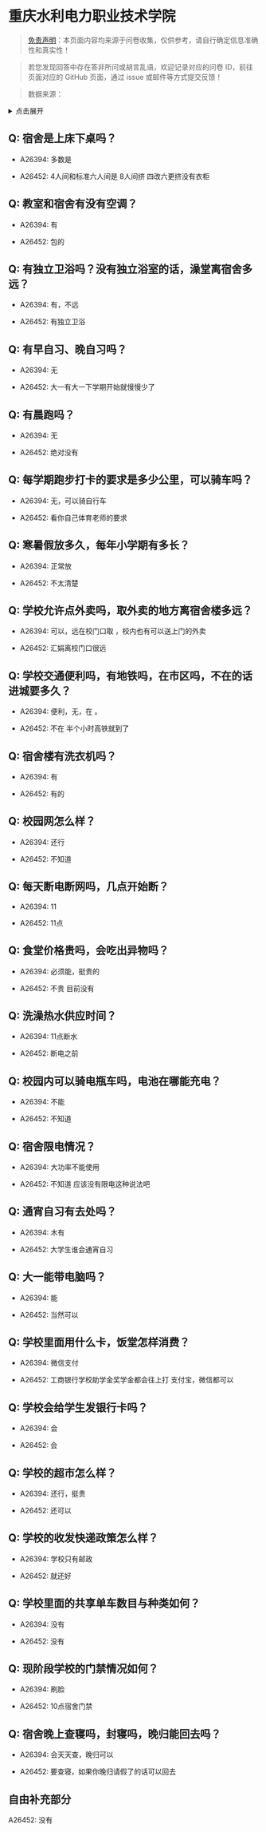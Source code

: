 # 重庆水利电力职业技术学院

> [免责声明](https://colleges.chat/#_3)：本页面内容均来源于问卷收集，仅供参考，请自行确定信息准确性和真实性！

> 若您发现回答中存在答非所问或胡言乱语，欢迎记录对应的问卷 ID，前往页面对应的 GitHub 页面，通过 issue 或邮件等方式提交反馈！

> 数据来源：

<details><summary>点击展开</summary>
<ul>
<li>A26394: 匿名 (2024 年 08 月)</li>
<li>A26452: 匿名 (2024 年 08 月)</li>
</ul>
</details>

## Q: 宿舍是上床下桌吗？

- A26394: 多数是

- A26452: 4人间和标准六人间是  8人间挤 四改六更挤没有衣柜

## Q: 教室和宿舍有没有空调？

- A26394: 有

- A26452: 包的

## Q: 有独立卫浴吗？没有独立浴室的话，澡堂离宿舍多远？

- A26394: 有，不远

- A26452: 有独立卫浴

## Q: 有早自习、晚自习吗？

- A26394: 无

- A26452: 大一有大一下学期开始就慢慢少了

## Q: 有晨跑吗？

- A26394: 无

- A26452: 绝对没有

## Q: 每学期跑步打卡的要求是多少公里，可以骑车吗？

- A26394: 无，可以骑自行车

- A26452: 看你自己体育老师的要求

## Q: 寒暑假放多久，每年小学期有多长？

- A26394: 正常放

- A26452: 不太清楚

## Q: 学校允许点外卖吗，取外卖的地方离宿舍楼多远？

- A26394: 可以，远在校门口取   ，校内也有可以送上门的外卖

- A26452: 汇娟离校门口很远

## Q: 学校交通便利吗，有地铁吗，在市区吗，不在的话进城要多久？

- A26394: 便利，无，在 。

- A26452: 不在  半个小时高铁就到了

## Q: 宿舍楼有洗衣机吗？

- A26394: 有

- A26452: 有的

## Q: 校园网怎么样？

- A26394: 还行

- A26452: 不知道

## Q: 每天断电断网吗，几点开始断？

- A26394: 11

- A26452: 11点

## Q: 食堂价格贵吗，会吃出异物吗？

- A26394: 必须能，挺贵的

- A26452: 不贵 目前没有

## Q: 洗澡热水供应时间？

- A26394: 11点断水

- A26452: 断电之前

## Q: 校园内可以骑电瓶车吗，电池在哪能充电？

- A26394: 不能

- A26452: 不知道

## Q: 宿舍限电情况？

- A26394: 大功率不能使用

- A26452: 不知道 应该没有限电这种说法吧

## Q: 通宵自习有去处吗？

- A26394: 木有

- A26452: 大学生谁会通宵自习

## Q: 大一能带电脑吗？

- A26394: 能

- A26452: 当然可以

## Q: 学校里面用什么卡，饭堂怎样消费？

- A26394: 微信支付

- A26452: 工商银行学校助学金奖学金都会往上打 支付宝，微信都可以

## Q: 学校会给学生发银行卡吗？

- A26394: 会

- A26452: 会

## Q: 学校的超市怎么样？

- A26394: 还行，挺贵

- A26452: 还可以

## Q: 学校的收发快递政策怎么样？

- A26394: 学校只有邮政

- A26452: 就还好

## Q: 学校里面的共享单车数目与种类如何？

- A26394: 没有

- A26452: 没有

## Q: 现阶段学校的门禁情况如何？

- A26394: 刷脸

- A26452: 10点宿舍门禁

## Q: 宿舍晚上查寝吗，封寝吗，晚归能回去吗？

- A26394: 会天天查，晚归可以

- A26452: 要查寝，如果你晚归请假了的话可以回去

## 自由补充部分

A26452: 没有